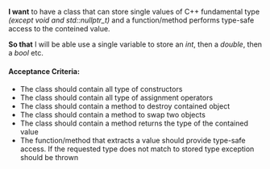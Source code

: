 **I want** to have a class that can store single values of C++ fundamental type *(except void and std::nullptr_t)* and a function/method performs type-safe access to the conteined value.<br/>

**So that** I will be able use a single variable to store an *int*, then a *double*, then a *bool* etc.<br/>

#### Acceptance Criteria:
+ 	The class should contain all type of constructors 
+ 	The class should contain all type of assignment operators 
+ 	The class should contain a method to destroy contained object 
+ 	The class should contain a method to swap two objects 
+ 	The class should contain a method returns the type of the contained value 
+  The function/method that extracts a value should provide type-safe access. If the requested type does not match to stored type exception should be thrown 
